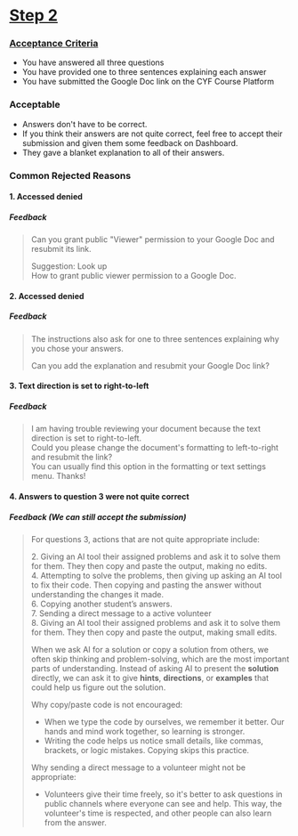 # [Step 2](https://itd.codeyourfuture.io/steps/two/#instructions)  

### [Acceptance Criteria](https://itd.codeyourfuture.io/steps/two/#acceptance-criteria)
- You have answered all three questions
- You have provided one to three sentences explaining each answer
- You have submitted the Google Doc link on the CYF Course Platform

### Acceptable 
- Answers don't have to be correct.
- If you think their answers are not quite correct, feel free to accept their submission and given them some feedback on Dashboard.
- They gave a blanket explanation to all of their answers.

### Common Rejected Reasons

#### 1. Accessed denied
##### Feedback
> Can you grant public "Viewer" permission to your Google Doc and resubmit its link. 
>
> Suggestion: Look up  
> How to grant public viewer permission to a Google Doc.

#### 2. Accessed denied
##### Feedback
> The instructions also ask for one to three sentences explaining why you chose your answers.
>
> Can you add the explanation and resubmit your Google Doc link?

#### 3. Text direction is set to right-to-left 
##### Feedback
> I am having trouble reviewing your document because the text direction is set to right-to-left.  
> Could you please change the document's formatting to left-to-right and resubmit the link?  
> You can usually find this option in the formatting or text settings menu.
> Thanks!

#### 4. Answers to question 3 were not quite correct 
##### Feedback (We can still accept the submission)
> For questions 3, actions that are not quite appropriate include:
>
> 2\. Giving an AI tool their assigned problems and ask it to solve them for them. They then copy and paste the output, making no edits.  
> 4\. Attempting to solve the problems, then giving up asking an AI tool to fix their code. Then copying and pasting the answer without understanding the changes it made.  
> 6\. Copying another student’s answers.  
> 7\. Sending a direct message to a active volunteer  
> 8\. Giving an AI tool their assigned problems and ask it to solve them for them. They then copy and paste the output, making small edits.  
>
> When we ask AI for a solution or copy a solution from others, we often skip thinking and problem-solving, which are the most important parts of understanding.
> Instead of asking AI to present the **solution** directly, we can ask it to give **hints**, **directions**, or **examples** that could help us figure out the solution.
>
> Why copy/paste code is not encouraged:
> - When we type the code by ourselves, we remember it better. Our hands and mind work together, so learning is stronger.
> - Writing the code helps us notice small details, like commas, brackets, or logic mistakes. Copying skips this practice.
>
> Why sending a direct message to a volunteer might not be appropriate:
> - Volunteers give their time freely, so it's better to ask questions in public channels where everyone can see and help.
>   This way, the volunteer's time is respected, and other people can also learn from the answer.
